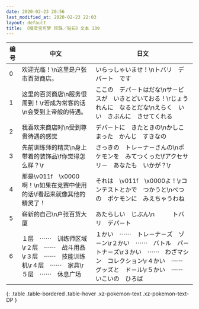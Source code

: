 ```yaml
---
date: 2020-02-23 20:56
last_modified_at: 2020-02-23 22:03
layout: default
title: 《精灵宝可梦 珍珠／钻石》文本 139
---
```

| 编号 | 中文 | 日文 |
| ---- | ---- | ---- |
| 0 | 欢迎光临！\n这里是户张市百货商店。 | いらっしゃいませ！\nトバリ　デパ－ト　です |
| 1 | 这里的百货商店\n服务很周到！\r若成为常客的话\n会受到上帝般的待遇。 | ここの　デパ－トはだな\nサ－ビスが　いきとどいておる！\rじょうれんに　なるとだな\nえらく　いい　きぶんに　させてくれる |
| 2 | 我喜欢来商店时\n受到尊贵待遇的感觉 | デパ－トに　きたときの\nかしこまった　かんじ　すきなの |
| 3 | 先前训练师的精灵\n身上带着的装饰品\f你觉得怎么样？\r | さっきの　トレ－ナ－さんの\nポケモンを　みてつくった\fアクセサリ－　あなたも　いかが？\r |
| 4 | 那是\v011f　\x0000啊！\n如果在竞赛中使用的话\f看起来就像其他的精灵了！ | それは　\v011f　\x0000よ！\rコンテストとかで　つかうと\nべつの　ポケモンに　みえちゃうわね |
| 5 | 崭新的自己\n户张百货大厦 | あたらしい　じぶん\n　　　トバリ　デパ－ト |
| 6 | １层　⋯⋯　训练师区域\r２层　⋯⋯　战斗用品\r３层　⋯⋯　技能训练机\r４层　⋯⋯　家具\r５层　⋯⋯　休息广场 | １かい　⋯⋯　トレ－ナ－ズ　ゾ－ン\r２かい　⋯⋯　バトル　パ－トナ－ズ\r３かい　⋯⋯　わざマシン　コレクション\r４かい　⋯⋯　グッズと　ド－ル\r５かい　⋯⋯　いこいの　ひろば |
{: .table .table-bordered .table-hover .xz-pokemon-text .xz-pokemon-text-DP }